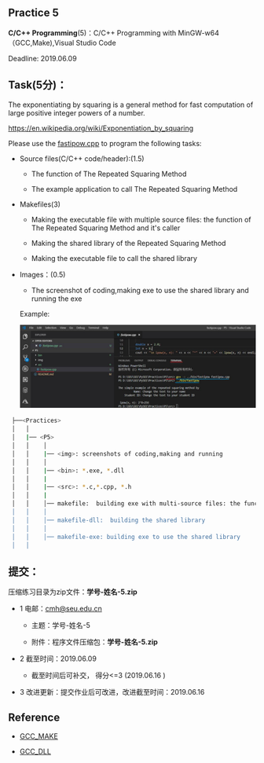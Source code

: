 
## Practice 5

**C/C++ Programming**(5)：C/C++ Programming with MinGW-w64（GCC,Make),Visual Studio Code 

Deadline: 2019.06.09

## Task(5分)：

The exponentiating by squaring is a general method for fast computation of large positive integer powers of a number.

https://en.wikipedia.org/wiki/Exponentiation_by_squaring

Please use the [fastipow.cpp](./src/fastipow.cpp) to program the following tasks:

* Source files(C/C++ code/header):(1.5)

    *  The function of The Repeated Squaring Method

    *  The example application to call The Repeated Squaring Method

* Makefiles(3)

    * Making the executable file with multiple source files: the function of The Repeated Squaring Method and it's caller

    * Making the shared library of the Repeated Squaring Method

    * Making the executable file to call the shared library 

* Images：(0.5)

     * The screenshot of coding,making exe to use the shared library and running the exe
   
     Example:

   ![screenshots](./img/vscode-gcc.jpg)


```bash
 ├──<Practices>
 │   │ 
 │   |── <P5>
 │   │    │ 
 │   │    |── <img>: screenshots of coding,making and running
 │   │    │ 
 │   │    |── <bin>: *.exe, *.dll
 │   │    |
 │   │    |── <src>: *.c,*.cpp, *.h
 │   │    |
 │   │    │── makefile:  building exe with multi-source files: the function code and it's caller code
 │   │    │ 
 │   │    │── makefile-dll:  building the shared library 
 │   │    │               
 │   │    │── makefile-exe: building exe to use the shared library  
 │   │                   
```  

## 提交：

压缩练习目录为zip文件：**学号-姓名-5.zip**

* 1 电邮：cmh@seu.edu.cn 
    
  * 主题：学号-姓名-5
    
  * 附件：程序文件压缩包：**学号-姓名-5.zip**

* 2 截至时间：2019.06.09

   * 截至时间后可补交， 得分<=3 (2019.06.16 )

* 3 改进更新：提交作业后可改进，改进截至时间：2019.06.16

## Reference

* [GCC_MAKE](http://nbviewer.ipython.org/github/PySEE/home/tree/S2019/notebook/Unit8-1-GCC_MAKE.ipynb)

* [GCC_DLL](http://nbviewer.ipython.org/github/PySEE/home/tree/S2019/notebook/Unit8-2-GCC_DLL.ipynb)

